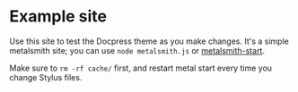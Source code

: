 # Example site

Use this site to test the Docpress theme as you make changes. It's a simple metalsmith site; you can use `node metalsmith.js` or [metalsmith-start](https://www.npmjs.com/package/metalsmith-start).

Make sure to `rm -rf cache/` first, and restart metal start every time you change Stylus files.
